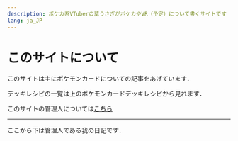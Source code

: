 ```yaml
---
description: ポケカ系VTuberの草うさぎがポケカやVR（予定）について書くサイトです
lang: ja_JP
---
```


# このサイトについて

このサイトは主にポケモンカードについての記事をあげています．

デッキレシピの一覧は上のポケモンカードデッキレシピから見れます．

このサイトの管理人については[こちら](homepage.md)

***
ここから下は管理人である我の日記です．
